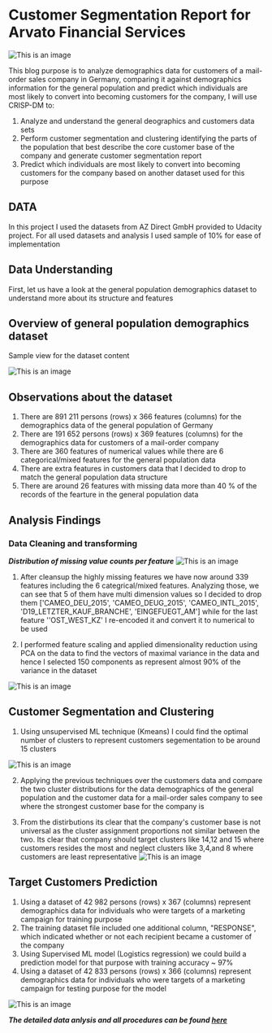 # Customer Segmentation Report for Arvato Financial Services
![This is an image](https://github.com/ShadyHanafy/Customer-Segmentation-Report-for-Arvato/blob/main/Arvato-Bertelsmann-Picture.jpg)

This blog purpose is to analyze demographics data for customers of a mail-order sales company in Germany, comparing it against demographics information for the general population and predict which individuals are most likely to convert into becoming customers for the company, I will use CRISP-DM to:

1. Analyze and understand the general deographics and customers data sets
2. Perform customer segmentation and clustering identifying the parts of the population that best describe the core customer base of the company and generate customer segmentation report
3. Predict which individuals are most likely to convert into becoming customers for the company based on another dataset used for this purpose

## **DATA**

In this project I used the datasets from AZ Direct GmbH provided to Udacity project. For all used datasets and analysis I used sample of 10% for ease of implementation

## **Data Understanding**

First, let us have a look at the general population demographics dataset to understand more about its structure and features

## **Overview of general population demographics dataset**

Sample view for the dataset content

![This is an image](https://github.com/ShadyHanafy/Customer-Segmentation-Report-for-Arvato/blob/main/general_sample.png)

## **Observations about the dataset**

1. There are 891 211 persons (rows) x 366 features (columns) for the demographics data of the general population of Germany 
2. There are 191 652 persons (rows) x 369 features (columns) for the demographics data for customers of a mail-order company 
3. There are 360 features of numerical values while there are 6 categorical/mixed features for the general population data
4. There are extra features in customers data that I decided to drop to match the general population data structure
5. There are around 26 features with missing data more than 40 % of the records of the fearture in the general population data

## **Analysis Findings**
### **Data Cleaning and transforming**

***Distribution of missing value counts per feature***
![This is an image](https://github.com/ShadyHanafy/Customer-Segmentation-Report-for-Arvato/blob/main/final_data.png)

1. After cleansup the highly missing features we have now around 339 features including the 6 categrical/mixed features. Analyzing those, we can see that 5 of them have multi dimension values so I decided to drop them ['CAMEO_DEU_2015', 'CAMEO_DEUG_2015', 'CAMEO_INTL_2015',
       'D19_LETZTER_KAUF_BRANCHE', 'EINGEFUEGT_AM'] while for the last feature ''OST_WEST_KZ' I re-encoded it and convert it to numerical to be used

2. I performed feature scaling and applied dimensionality reduction using PCA on the data to find the vectors of maximal variance in the data and hence I selected 150 components as represent almost 90% of the variance in the dataset

![This is an image](https://github.com/ShadyHanafy/Customer-Segmentation-Report-for-Arvato/blob/main/pca.png)


## **Customer Segmentation and Clustering**

1. Using unsupervised ML technique (Kmeans) I could find the optimal number of clusters to represent customers segementation to be around 15 clusters

![This is an image](https://github.com/ShadyHanafy/Customer-Segmentation-Report-for-Arvato/blob/main/clusters.png)

2. Applying the previous techniques over the customers data and compare the two cluster distributions for the data demographics of the general population and the customer data for a mail-order sales company to see where the strongest customer base for the company is

3. From the distirbutions its clear that the company's customer base is not universal as the cluster assignment proportions not similar between the two. Its clear that company should target clusters like 14,12 and 15 where customers resides the most and neglect clusters like 3,4,and 8 where customers are least representative
![This is an image](https://github.com/ShadyHanafy/Customer-Segmentation-Report-for-Arvato/blob/main/distribution.png)


## **Target Customers Prediction**

1. Using a dataset of 42 982 persons (rows) x 367 (columns) represent demographics data for individuals who were targets of a marketing campaign for training purpose
2. The training dataset file included one additional column, "RESPONSE", which indicated whether or not each recipient became a customer of the company
3. Using Supervised ML model (Logistics regression) we could build a prediction model for that purpose with training accuracy ~ 97%
4. Using a dataset of 42 833 persons (rows) x 366 (columns) represent demographics data for individuals who were targets of a marketing campaign for testing purpose for the model

![This is an image](https://github.com/ShadyHanafy/Customer-Segmentation-Report-for-Arvato/blob/main/predict.png)

***The detailed data anlysis and all procedures can be found [here](https://github.com/ShadyHanafy/Customer-Segmentation-Report-for-Arvato/blob/main/Arvato%20Project%20Workbook.ipynb)***
